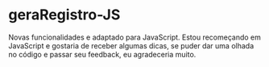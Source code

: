 # geraRegistro-JS
Novas funcionalidades e adaptado para JavaScript. Estou recomeçando em JavaScript e gostaria de receber algumas dicas, se puder dar uma olhada no código e passar seu feedback, eu agradeceria muito.
